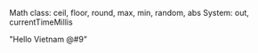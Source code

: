 Math class: ceil, floor, round, max, min, random, abs
System: out, currentTimeMillis

"Hello Vietnam @#9"